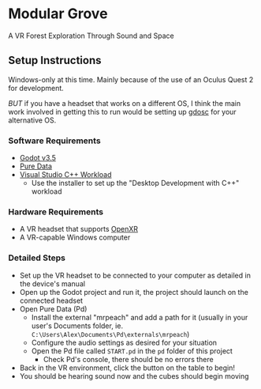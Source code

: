 # Modular Grove
A VR Forest Exploration Through Sound and Space

## Setup Instructions
Windows-only at this time. Mainly because of the use of an Oculus Quest 2 for development.

*BUT* if you have a headset that works on a different OS, I think the main work involved
in getting this to run would be setting up [gdosc](https://gitlab.com/frankiezafe/gdosc)
for your alternative OS.

### Software Requirements
- [Godot v3.5](https://godotengine.org/download/3.x/windows/)
- [Pure Data](https://puredata.info/downloads/pure-data)
- [Visual Studio C++ Workload](https://visualstudio.microsoft.com/vs/community/)
  - Use the installer to set up the "Desktop Development with C++" workload

### Hardware Requirements
- A VR headset that supports [OpenXR](https://www.khronos.org/OpenXR/)
- A VR-capable Windows computer

### Detailed Steps
- Set up the VR headset to be connected to your computer as detailed in the device's manual
- Open up the Godot project and run it, the project should launch on the connected headset
- Open Pure Data (Pd)
  - Install the external "mrpeach" and add a path for it (usually in your user's Documents folder,
  ie. `C:\Users\Alex\Documents\Pd\externals\mrpeach`)
  - Configure the audio settings as desired for your situation
  - Open the Pd file called `START.pd` in the `pd` folder of this project
    - Check Pd's console, there should be no errors there
- Back in the VR environment, click the button on the table to begin!
- You should be hearing sound now and the cubes should begin moving
